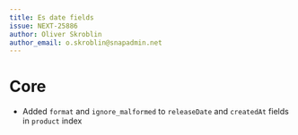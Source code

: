 ```yaml
---
title: Es date fields
issue: NEXT-25886
author: Oliver Skroblin
author_email: o.skroblin@snapadmin.net
---
```

# Core
* Added `format` and `ignore_malformed` to `releaseDate` and `createdAt` fields in `product` index
